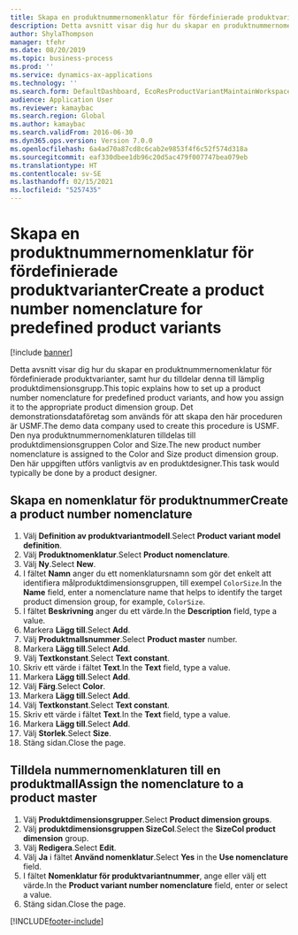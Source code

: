 ```yaml
---
title: Skapa en produktnummernomenklatur för fördefinierade produktvarianter
description: Detta avsnitt visar dig hur du skapar en produktnummernomenklatur för fördefinierade produktvarianter, samt hur du tilldelar denna till lämplig produktdimensionsgrupp.
author: ShylaThompson
manager: tfehr
ms.date: 08/20/2019
ms.topic: business-process
ms.prod: ''
ms.service: dynamics-ax-applications
ms.technology: ''
ms.search.form: DefaultDashboard, EcoResProductVariantMaintainWorkspace, EcoResNomenclature, EcoResProductDimensionGroup
audience: Application User
ms.reviewer: kamaybac
ms.search.region: Global
ms.author: kamaybac
ms.search.validFrom: 2016-06-30
ms.dyn365.ops.version: Version 7.0.0
ms.openlocfilehash: 6a4ad70a87cd8c6cab2e9853f4f6c52f574d318a
ms.sourcegitcommit: eaf330dbee1db96c20d5ac479f007747bea079eb
ms.translationtype: HT
ms.contentlocale: sv-SE
ms.lasthandoff: 02/15/2021
ms.locfileid: "5257435"
---
```

# <a name="create-a-product-number-nomenclature-for-predefined-product-variants"></a><span data-ttu-id="76276-103">Skapa en produktnummernomenklatur för fördefinierade produktvarianter</span><span class="sxs-lookup"><span data-stu-id="76276-103">Create a product number nomenclature for predefined product variants</span></span>

[!include [banner](../../includes/banner.md)]

<span data-ttu-id="76276-104">Detta avsnitt visar dig hur du skapar en produktnummernomenklatur för fördefinierade produktvarianter, samt hur du tilldelar denna till lämplig produktdimensionsgrupp.</span><span class="sxs-lookup"><span data-stu-id="76276-104">This topic explains how to set up a product number nomenclature for predefined product variants, and how you assign it to the appropriate product dimension group.</span></span> <span data-ttu-id="76276-105">Det demonstrationsdataföretag som används för att skapa den här proceduren är USMF.</span><span class="sxs-lookup"><span data-stu-id="76276-105">The demo data company used to create this procedure is USMF.</span></span> <span data-ttu-id="76276-106">Den nya produktnummernomenklaturen tilldelas till produktdimensionsgruppen Color and Size.</span><span class="sxs-lookup"><span data-stu-id="76276-106">The new product number nomenclature is assigned to the Color and Size product dimension group.</span></span> <span data-ttu-id="76276-107">Den här uppgiften utförs vanligtvis av en produktdesigner.</span><span class="sxs-lookup"><span data-stu-id="76276-107">This task would typically be done by a product designer.</span></span>


## <a name="create-a-product-number-nomenclature"></a><span data-ttu-id="76276-108">Skapa en nomenklatur för produktnummer</span><span class="sxs-lookup"><span data-stu-id="76276-108">Create a product number nomenclature</span></span>
1. <span data-ttu-id="76276-109">Välj **Definition av produktvariantmodell**.</span><span class="sxs-lookup"><span data-stu-id="76276-109">Select **Product variant model definition**.</span></span>
2. <span data-ttu-id="76276-110">Välj **Produktnomenklatur**.</span><span class="sxs-lookup"><span data-stu-id="76276-110">Select **Product nomenclature**.</span></span>
3. <span data-ttu-id="76276-111">Välj **Ny**.</span><span class="sxs-lookup"><span data-stu-id="76276-111">Select **New**.</span></span>
4. <span data-ttu-id="76276-112">I fältet **Namn** anger du ett nomenklatursnamn som gör det enkelt att identifiera målproduktdimensionsgruppen, till exempel `ColorSize`.</span><span class="sxs-lookup"><span data-stu-id="76276-112">In the **Name** field, enter a nomenclature name that helps to identify the target product dimension group, for example, `ColorSize`.</span></span>
5. <span data-ttu-id="76276-113">I fältet **Beskrivning** anger du ett värde.</span><span class="sxs-lookup"><span data-stu-id="76276-113">In the **Description** field, type a value.</span></span>
6. <span data-ttu-id="76276-114">Markera **Lägg till**.</span><span class="sxs-lookup"><span data-stu-id="76276-114">Select **Add**.</span></span>
7. <span data-ttu-id="76276-115">Välj **Produktmallsnummer**.</span><span class="sxs-lookup"><span data-stu-id="76276-115">Select **Product master** number.</span></span>
8. <span data-ttu-id="76276-116">Markera **Lägg till**.</span><span class="sxs-lookup"><span data-stu-id="76276-116">Select **Add**.</span></span>
9. <span data-ttu-id="76276-117">Välj **Textkonstant**.</span><span class="sxs-lookup"><span data-stu-id="76276-117">Select **Text constant**.</span></span>
10. <span data-ttu-id="76276-118">Skriv ett värde i fältet **Text**.</span><span class="sxs-lookup"><span data-stu-id="76276-118">In the **Text** field, type a value.</span></span>
11. <span data-ttu-id="76276-119">Markera **Lägg till**.</span><span class="sxs-lookup"><span data-stu-id="76276-119">Select **Add**.</span></span>
12. <span data-ttu-id="76276-120">Välj **Färg**.</span><span class="sxs-lookup"><span data-stu-id="76276-120">Select **Color**.</span></span>
13. <span data-ttu-id="76276-121">Markera **Lägg till**.</span><span class="sxs-lookup"><span data-stu-id="76276-121">Select **Add**.</span></span>
14. <span data-ttu-id="76276-122">Välj **Textkonstant**.</span><span class="sxs-lookup"><span data-stu-id="76276-122">Select **Text constant**.</span></span>
15. <span data-ttu-id="76276-123">Skriv ett värde i fältet **Text**.</span><span class="sxs-lookup"><span data-stu-id="76276-123">In the **Text** field, type a value.</span></span>
16. <span data-ttu-id="76276-124">Markera **Lägg till**.</span><span class="sxs-lookup"><span data-stu-id="76276-124">Select **Add**.</span></span>
17. <span data-ttu-id="76276-125">Välj **Storlek**.</span><span class="sxs-lookup"><span data-stu-id="76276-125">Select **Size**.</span></span>
18. <span data-ttu-id="76276-126">Stäng sidan.</span><span class="sxs-lookup"><span data-stu-id="76276-126">Close the page.</span></span>

## <a name="assign-the-nomenclature-to-a-product-master"></a><span data-ttu-id="76276-127">Tilldela nummernomenklaturen till en produktmall</span><span class="sxs-lookup"><span data-stu-id="76276-127">Assign the nomenclature to a product master</span></span>
1. <span data-ttu-id="76276-128">Välj **Produktdimensionsgrupper**.</span><span class="sxs-lookup"><span data-stu-id="76276-128">Select **Product dimension groups**.</span></span>
2. <span data-ttu-id="76276-129">Välj **produktdimensionsgruppen SizeCol**.</span><span class="sxs-lookup"><span data-stu-id="76276-129">Select the **SizeCol product dimension** group.</span></span>
3. <span data-ttu-id="76276-130">Välj **Redigera**.</span><span class="sxs-lookup"><span data-stu-id="76276-130">Select **Edit**.</span></span>
4. <span data-ttu-id="76276-131">Välj **Ja** i fältet **Använd nomenklatur**.</span><span class="sxs-lookup"><span data-stu-id="76276-131">Select **Yes** in the **Use nomenclature** field.</span></span>
5. <span data-ttu-id="76276-132">I fältet **Nomenklatur för produktvariantnummer**, ange eller välj ett värde.</span><span class="sxs-lookup"><span data-stu-id="76276-132">In the **Product variant number nomenclature** field, enter or select a value.</span></span>
6. <span data-ttu-id="76276-133">Stäng sidan.</span><span class="sxs-lookup"><span data-stu-id="76276-133">Close the page.</span></span>



[!INCLUDE[footer-include](../../../includes/footer-banner.md)]